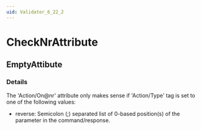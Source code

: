 ```yaml
---
uid: Validator_6_22_2
---
```


# CheckNrAttribute

## EmptyAttibute

<!-- Description, Properties, ... sections are auto-generated. -->
<!-- REPLACE ME AUTO-GENERATION -->

### Details

The 'Action/On@nr' attribute only makes sense if 'Action/Type' tag is set to one of the following values:
- reverse: Semicolon (;) separated list of 0-based position(s) of the parameter in the command/response.

<!-- Uncomment to add example code -->
<!--### Example code-->

